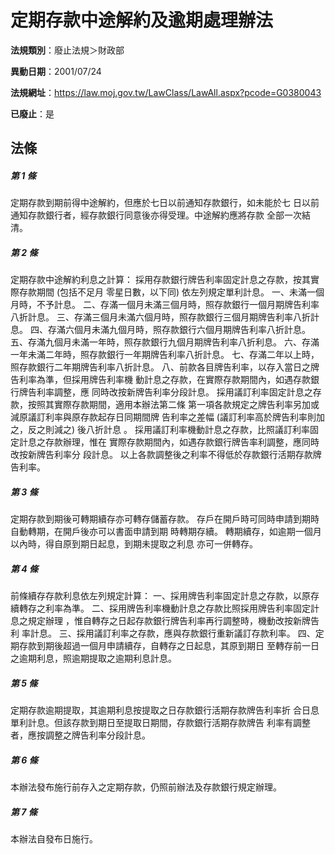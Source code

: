 # 定期存款中途解約及逾期處理辦法

**法規類別**：廢止法規＞財政部

**異動日期**：2001/07/24  

**法規網址**：https://law.moj.gov.tw/LawClass/LawAll.aspx?pcode=G0380043

**已廢止**：是



## 法條
##### 第 1 條
定期存款到期前得中途解約，但應於七日以前通知存款銀行，如未能於七
日以前通知存款銀行者，經存款銀行同意後亦得受理。中途解約應將存款
全部一次結清。

##### 第 2 條
定期存款中途解約利息之計算：
採用存款銀行牌告利率固定計息之存款，按其實際存款期間 (包括不足月
零星日數，以下同) 依左列規定單利計息。
一、未滿一個月時，不予計息。
二、存滿一個月未滿三個月時，照存款銀行一個月期牌告利率八折計息。
三、存滿三個月未滿六個月時，照存款銀行三個月期牌告利率八折計息。
四、存滿六個月未滿九個月時，照存款銀行六個月期牌告利率八折計息。
五、存滿九個月未滿一年時，照存款銀行九個月期牌告利率八折利息。
六、存滿一年未滿二年時，照存款銀行一年期牌告利率八折計息。
七、存滿二年以上時，照存款銀行二年期牌告利率八折計息。
八、前款各目牌告利率，以存入當日之牌告利率為準，但採用牌告利率機
    動計息之存款，在實際存款期間內，如遇存款銀行牌告利率調整，應
    同時改按新牌告利率分段計息。
採用議訂利率固定計息之存款，按照其實際存款期間，適用本辦法第二條
第一項各款規定之牌告利率另加或減原議訂利率與原存款起存日同期間牌
告利率之差幅 (議訂利率高於牌告利率則加之，反之則減之) 後八折計息
。
採用議訂利率機動計息之存款，比照議訂利率固定計息之存款辦理，惟在
實際存款期間內，如遇存款銀行牌告率利調整，應同時改按新牌告利率分
段計息。
以上各款調整後之利率不得低於存款銀行活期存款牌告利率。


##### 第 3 條
定期存款到期後可轉期續存亦可轉存儲蓄存款。
存戶在開戶時可同時申請到期時自動轉期，在開戶後亦可以書面申請到期
時轉期存續。
轉期續存，如逾期一個月以內時，得自原到期日起息，到期未提取之利息
亦可一併轉存。

##### 第 4 條
前條續存存款利息依左列規定計算：
一、採用牌告利率固定計息之存款，以原存續轉存之利率為準。
二、採用牌告利率機動計息之存款比照採用牌告利率固定計息之規定辦理
    ，惟自轉存之日起存款銀行牌告利率再行調整時，機動改按新牌告利
    率計息。
三、採用議訂利率之存款，應與存款銀行重新議訂存款利率。
四、定期存款到期後超過一個月申請續存，自轉存之日起息，其原到期日
    至轉存前一日之逾期利息，照逾期提取之逾期利息計息。


##### 第 5 條
定期存款逾期提取，其逾期利息按提取之日存款銀行活期存款牌告利率折
合日息單利計息。但該存款到期日至提取日期間，存款銀行活期存款牌告
利率有調整者，應按調整之牌告利率分段計息。

##### 第 6 條
本辦法發布施行前存入之定期存款，仍照前辦法及存款銀行規定辦理。

##### 第 7 條
本辦法自發布日施行。


